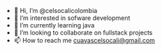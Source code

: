 - 👋 Hi, I’m @celsocalicolombia
- 👀 I’m interested in sofware development
- 🌱 I’m currently learning java
- 💞️ I’m looking to collaborate on fullstack projects
- 📫 How to reach me  cuavascelsocali@gmail.com

<!---
celsocalicolombia/celsocalicolombia is a ✨ special ✨ repository because its `README.md` (this file) appears on your GitHub profile.
You can click the Preview link to take a look at your changes.
--->

